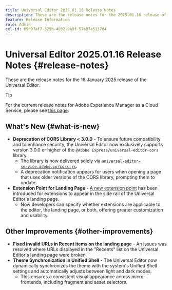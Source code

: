 ```yaml
---
title: Universal Editor 2025.01.16 Release Notes
description: These are the release notes for the 2025.01.16 release of the Universal Editor.
feature: Release Information
role: Admin
exl-id: 09d97af7-329b-4032-9a9f-57e87a5137d4
---
```

# Universal Editor 2025.01.16 Release Notes {#release-notes}

These are the release notes for the 16 January 2025 release of the Universal Editor.

>[!TIP]
>
>For the current release notes for Adobe Experience Manager as a Cloud Service, please see [this page](/help/release-notes/release-notes-cloud/release-notes-current.md).

## What's New {#what-is-new}

* **Deprecation of CORS Library < 3.0.0** - To ensure future compatibility and to enhance security, the Universal Editor now exclusively supports version 3.0.0 or higher of the 
`@Adobe Express/universal-editor-cors` library.
  * The library is now delivered solely via [`universal-editor-service.adobe.io/cors.js`](http://universal-editor-service.adobe.io/cors.js).
  * A deprecation notification appears for users when opening a page that uses older versions of the CORS library, prompting them to update.
* **Extension Point for Landing Page** - [A new extension point](/help/implementing/universal-editor/customizing.md#extending) has been introduced for extensions to appear in the side rail of the Universal Editor's landing page.
   * Now developers can specify whether extensions are applicable to the editor, the landing page, or both, offering greater customization and usability.

## Other Improvements {#other-improvements}

* **Fixed invalid URLs in Recent items on the landing page** - An issues was resolved where URLs displayed in the "Recents" list on the Universal Editor's landing page were broken.
* **Theme Synchronization in Unified Shell** - The Universal Editor now dynamically synchronizes the theme with the system's Unified Shell settings and automatically adjusts between light and dark modes.
  * This ensures a consistent visual appearance across micro-frontends, including fragment and asset selectors.

